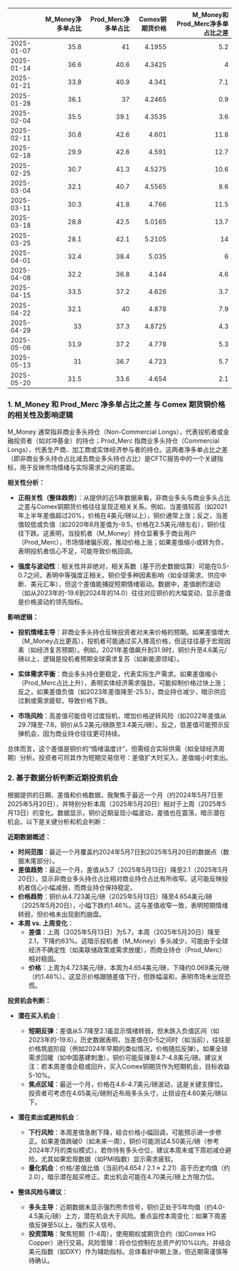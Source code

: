|            |   M_Money净多单占比 |   Prod_Merc净多单占比 |   Comex铜期货价格 |   M_Money和Prod_Merc净多单占比之差 |
|:-----------|--------------------:|----------------------:|------------------:|-----------------------------------:|
| 2025-01-07 |                35.8 |                  41   |            4.1955 |                                5.2 |
| 2025-01-14 |                36.6 |                  40.6 |            4.3425 |                                4   |
| 2025-01-21 |                33.8 |                  40.9 |            4.341  |                                7.1 |
| 2025-01-28 |                36.1 |                  37   |            4.2465 |                                0.9 |
| 2025-02-04 |                35.5 |                  39.1 |            4.3535 |                                3.6 |
| 2025-02-11 |                30.8 |                  42.6 |            4.601  |                               11.8 |
| 2025-02-18 |                29.9 |                  42.6 |            4.591  |                               12.7 |
| 2025-02-25 |                30.7 |                  41.3 |            4.5275 |                               10.6 |
| 2025-03-04 |                32.1 |                  40.7 |            4.5565 |                                8.6 |
| 2025-03-11 |                30.3 |                  41.8 |            4.766  |                               11.5 |
| 2025-03-18 |                28.8 |                  42.5 |            5.0165 |                               13.7 |
| 2025-03-25 |                28.1 |                  42.1 |            5.2105 |                               14   |
| 2025-04-01 |                32.4 |                  38.4 |            5.035  |                                6   |
| 2025-04-08 |                32.2 |                  36.8 |            4.144  |                                4.6 |
| 2025-04-15 |                33.5 |                  37.2 |            4.626  |                                3.7 |
| 2025-04-22 |                32.1 |                  40   |            4.878  |                                7.9 |
| 2025-04-29 |                33   |                  37.3 |            4.8725 |                                4.3 |
| 2025-05-06 |                31.9 |                  37.2 |            4.778  |                                5.3 |
| 2025-05-13 |                31   |                  36.7 |            4.723  |                                5.7 |
| 2025-05-20 |                31.5 |                  33.6 |            4.654  |                                2.1 |![图](interest_exchange.png)

### 1. M_Money 和 Prod_Merc 净多单占比之差 与 Comex 期货铜价格的相关性及影响逻辑

M_Money 通常指非商业多头持仓（Non-Commercial Longs），代表投机者或金融投资者（如对冲基金）的持仓；Prod_Merc 指商业多头持仓（Commercial Longs），代表生产商、加工商或实体经济参与者的持仓。这两者净多单占比之差（即非商业多头持仓占比减去商业多头持仓占比）是CFTC报告中的一个关键指标，用于反映市场情绪与实际需求之间的差距。

**相关性分析：**  
- **正相关性（整体趋势）**：从提供的近5年数据来看，非商业多头与商业多头占比之差与Comex铜期货价格往往呈现正相关关系。例如，当差值较高（如2021年上半年差值超过20%，价格在4美元/磅以上），铜价通常上涨；反之，当差值较低或负值（如2020年6月差值为-9.5，价格在2.5美元/磅左右），铜价往往下跌。这表明，当投机者（M_Money）持仓显著多于商业用户（Prod_Merc），市场情绪偏乐观，推动价格上涨；如果差值缩小或转为负，表明投机者信心不足，可能导致价格回调。
  
- **强度与波动性**：相关性并非绝对，相关系数（基于历史数据估算）可能在0.5-0.7之间，表明中等强度正相关。铜价受多种因素影响（如全球需求、供应中断、美元汇率），但这个差值能捕捉短期情绪驱动。数据中，差值剧烈波动（如从2023年的-19.6到2024年的14.0）往往对应铜价的大幅变动，显示差值是价格波动的领先指标。

**影响逻辑：**  
- **投机情绪主导**：非商业多头持仓反映投资者对未来价格的预期。如果差值增大（M_Money占比更高），投机者可能通过买入推高价格，但这往往基于宏观因素（如经济复苏预期）。例如，2021年差值飙升到31.9时，铜价升至4.6美元/磅以上，逻辑是投机者预期全球需求复苏（如新能源领域）。
  
- **实体需求平衡**：商业多头持仓更稳定，代表实际生产需求。如果差值缩小（Prod_Merc占比上升），表明实体经济需求强劲，可能抑制价格过快上涨；反之，如果差值负值（如2023年差值降至-25.5），商业持仓减少，暗示供应过剩或需求疲软，导致价格下跌。
  
- **市场风险**：高差值可能信号过度投机，增加价格逆转风险（如2022年差值从29.7降至-7.8，铜价从5.2美元/磅跌至3.4美元/磅）。反之，低差值可能预示反弹机会，因为商业持仓往往更可持续。
  
总体而言，这个差值是铜价的“情绪温度计”，但需结合实际供需（如全球经济周期）分析。投资者可将其作为短期交易信号：差值扩大时买入，差值缩小时卖出。

### 2. 基于数据分析判断近期投资机会

根据提供的日期、差值和价格数据，我聚焦于最近一个月（约2024年5月7日至2025年5月20日），并特别分析本周（2025年5月20日）相对于上周（2025年5月13日）的变化。数据显示，铜价近期呈现小幅波动，差值也在震荡，暗示潜在机会。以下是关键分析和机会判断：

**近期数据概述：**  
- **时间范围**：最近一个月覆盖约2024年5月7日到2025年5月20日的数据点（数据末尾部分）。  
- **差值趋势**：最近一个月，差值从5.7（2025年5月13日）降至2.1（2025年5月20日），显示非商业多头持仓占比相对商业持仓占比有所收窄。这可能反映投机者信心小幅减弱，而商业持仓保持稳定。  
- **价格趋势**：铜价从4.723美元/磅（2025年5月13日）降至4.654美元/磅（2025年5月20日），小幅下跌约1.46%。这与差值收窄一致，表明短期情绪转弱，但价格未出现剧烈崩盘。  
- **本周 vs. 上周变化**：  
  - **差值**：上周（2025年5月13日）为5.7，本周（2025年5月20日）降至2.1，下降约63%。这暗示投机者（M_Money）多头减少，可能由于全球经济不确定性（如美联储政策或需求放缓），而商业持仓（Prod_Merc）相对稳固。  
  - **价格**：上周为4.723美元/磅，本周为4.654美元/磅，下降约0.069美元/磅（约1.46%）。这显示价格跟随差值下行，但跌幅温和，表明市场未出现恐慌。

**投资机会判断：**  
- **潜在买入机会**：  
  - **短期反弹**：差值从5.7降至2.1虽显示情绪转弱，但未跌入负值区间（如2023年的-19.6）。历史数据表明，当差值在0-5之间时（如当前），往往是价格筑底阶段（例如2024年早期的类似情况，价格随后反弹）。如果全球需求回暖（如中国基建刺激），铜价可能反弹至4.7-4.8美元/磅。建议关注：若本周差值企稳或回升，买入Comex铜期货作为短期机会，目标收益5-10%。  
  - **焦点区域**：最近一个月，价格在4.6-4.7美元/磅波动，这是关键支撑位。投资者可考虑在4.65美元/磅附近布局多头头寸，止损设在4.60美元/磅以下。  

- **潜在卖出或避险机会**：  
  - **下行风险**：本周差值急剧下降，结合价格小幅回调，可能预示进一步修正。如果差值跌破0（如未来一周），铜价可能测试4.50美元/磅（参考2024年7月的类似模式）。若你持有多头仓位，建议本周末或下周初减仓避险，尤其如果宏观数据（如PMI指数）显示需求疲软。  
  - **量化机会**：价格/差值比值（当前约4.654 / 2.1 ≈ 2.21）高于历史均值（约2.0），暗示潜在超买修正。卖出机会可能在4.70美元/磅上方阻力位。  

- **整体风险与建议**：  
  - **多头主导**：近期数据未显示强烈熊市信号，铜价正处于5年均值（约4.0-4.5美元/磅）上方，潜在机会大于风险。重点监控本周变化：如果下周差值反弹至5以上，强烈买入信号。  
  - **投资策略**：聚焦短期（1-4周），使用期权或期货合约（如Comex HG Copper）进行交易。风险管理：将仓位控制在总资产的10%以内，并结合美元指数（如DXY）作为辅助指标。总体看好中期上涨，但近期需谨慎等待确认。